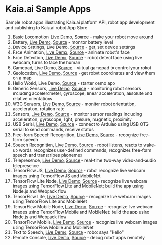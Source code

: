 # Kaia.ai Sample Apps
Sample robot apps illustrating Kaia.ai platform API, robot app development and publishing to Kaia.ai robot App Store

1. Basic Locomotion, [Live Demo](https://kaia.ai/view-app/5a9a4e903e77387f46e5fb01), [Source](https://github.com/kaiaai/sample-apps/tree/master/basic-locomotion) - make your robot move around
2. Battery, [Live Demo](https://kaia.ai/view-app/5bd549fd96bf4d605ba2500d), [Source](https://github.com/kaiaai/sample-apps/tree/master/battery) - monitor battery level
3. Device Settings, Live Demo, [Source](https://github.com/kaiaai/sample-apps/tree/master/device-settings) - get, set device settings
4. Face Animation, [Live Demo](https://kaia.ai/view-app/5a0556a554d7fc08c068f3b7), [Source](https://github.com/kaiaai/sample-apps/tree/master/face-animation) - animate robot's face
5. Face Detection, [Live Demo](https://kaia.ai/view-app/5b8b8336c38e3b3579ca986f), [Source](https://github.com/kaiaai/sample-apps/tree/master/face-detection) - robot detect face using live webcam, turns to face the human
6. Gamepad, Live Demo, [Source](https://github.com/kaiaai/sample-apps/tree/master/gamepad) - virtual gamepad to control your robot
7. Geolocation, [Live Demo](https://kaia.ai/view-app/5bd7d8a9a1dc7546772f69be), [Source](https://github.com/kaiaai/sample-apps/tree/master/geolocation) - get robot coordinates and view them on a map
8. Hello World, Live Demo, [Source](https://github.com/kaiaai/sample-apps/tree/master/hello-world) - starter demo app
9. Generic Sensors, [Live Demo](https://kaia.ai/view-app/5bd6b40699b4d91400ea9f53), [Source](https://github.com/kaiaai/sample-apps/tree/master/sensors-generic) - monitoring robot sensors including accelerometer, gyroscope, linear acceleration, absolute and relative orientations
10. W3C Sensors, [Live Demo](https://kaia.ai/view-app/5bd566a6d92adb62c5e9b3d0), [Source](https://github.com/kaiaai/sample-apps/tree/master/sensors-w3c) - monitor robot orientation, acceleration, rotation rate
11. Sensors, [Live Demo](https://kaia.ai/view-app/5a110a4cc0c25c1f565eba63), [Source](https://github.com/kaiaai/sample-apps/tree/master/sensors) - monitor sensor readings including acceleration, gyroscope, light, presure, magnetic, proximity
12. USB Serial, [Live Demo](https://kaia.ai/view-app/5bea7418f8864127d7ee4cac), [Source](https://github.com/kaiaai/sample-apps/tree/master/usb-serial) - connect to Arduino using USB OTG serial to send commands, receive status
13. Free-form Speech Recognition, [Live Demo](https://kaia.ai/view-app/5bcd0a021eca4d32ace78dc1), [Source](https://github.com/kaiaai/sample-apps/tree/master/speech-recognition-freeform) - recognize free-form speech
14. Speech Recognition, [Live Demo](https://kaia.ai/view-app/5bc2d14dde36b95961d79d14), [Source](https://github.com/kaiaai/sample-apps/tree/master/speech-recognition) - robot listens, reacts to wake-up words, recognizes user-defined commands, recognizes free-form speech and transcribes phonemes
15. Telepresence, [Live Demo](https://kaia.ai/view-app/5bdfd8251c3c5242d93d43ad), [Source](https://github.com/kaiaai/sample-apps/tree/master/telepresence) - real-time two-way video-and-audio telepresence
16. TensorFlow JS, [Live Demo](https://kaia.ai/view-app/5b935e56d43cf628afba3543), [Source](https://github.com/kaiaai/sample-apps/tree/master/tensorflow-js) - robot recognize live webcam images using TensorFlow JS and MobileNet
17. TensorFlow Lite Node, [Live Demo](https://kaia.ai/view-app/5bbaf55b0f5dc42505c75e3c), [Source](https://github.com/kaiaai/sample-apps/tree/master/tensorflow-lite-node) - recognize live webcam images using TensorFlow Lite and MobileNet; build the app using Node.js and Webpack flow
18. TensorFlow Lite, [Live Demo](https://kaia.ai/view-app/5bbaccffa2f5f31d466259b6), [Source](https://github.com/kaiaai/sample-apps/tree/master/tensorflow-lite) - recognize live webcam images using TensorFlow Lite and MobileNet
19. TensorFlow Mobile Node, [Live Demo](https://kaia.ai/view-app/5bb31d8c13b19f10c42f43d5), [Source](https://github.com/kaiaai/sample-apps/tree/master/tensorflow-mobile-node) - recognize live webcam images using TensorFlow Mobile and MobileNet; build the app using Node.js and Webpack flow
20. TensorFlow Mobile, [Live Demo](https://kaia.ai/view-app/5ba319fc89bed10c954a2702), [Source](https://github.com/kaiaai/sample-apps/tree/master/tensorflow-mobile) - recognize live webcam images using TensorFlow Mobile and MobileNet
21. Text to Speech, [Live Demo](https://kaia.ai/view-app/5a055af654d7fc08c068f3b9), [Source](https://github.com/kaiaai/sample-apps/tree/master/text-to-speech) - robot says "Hello"
22. Remote Console, [Live Demo](https://kaia.ai/view-app/5aa78c8f1f0267133aedce1c), [Source](https://github.com/kaiaai/sample-apps/tree/master/remote-console) - debug robot apps remotely

